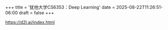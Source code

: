 +++
title = '犹他大学CS6353：Deep Learning'
date = 2025-08-22T11:26:51-06:00
draft = false
+++

https://d2l.ai/index.html

